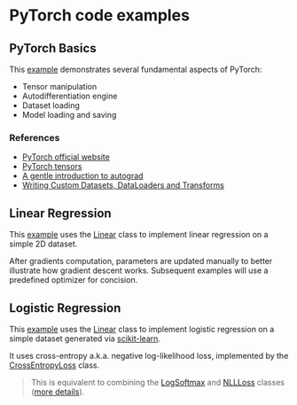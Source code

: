 # PyTorch code examples

## PyTorch Basics

This [example](test_basics.py) demonstrates several fundamental aspects of PyTorch:

- Tensor manipulation
- Autodifferentiation engine
- Dataset loading
- Model loading and saving

### References

- [PyTorch official website](https://pytorch.org)
- [PyTorch tensors](https://pytorch.org/tutorials/beginner/basics/tensorqs_tutorial.html)
- [A gentle introduction to autograd](https://pytorch.org/tutorials/beginner/blitz/autograd_tutorial.html)
- [Writing Custom Datasets, DataLoaders and Transforms](https://pytorch.org/tutorials/beginner/data_loading_tutorial.html)

## Linear Regression

This [example](test_linear_regression_torch.py) uses the [Linear](https://pytorch.org/docs/stable/generated/torch.nn.Linear.html) class to implement linear regression on a simple 2D dataset.

After gradients computation, parameters are updated manually to better illustrate how gradient descent works. Subsequent examples will use a predefined optimizer for concision.

## Logistic Regression

This [example](test_logistic_regression_torch.py) uses the [Linear](https://pytorch.org/docs/stable/generated/torch.nn.Linear.html) class to implement logistic regression on a simple dataset generated via [scikit-learn](https://scikit-learn.org).

It uses cross-entropy a.k.a. negative log-likelihood loss, implemented by the [CrossEntropyLoss](https://pytorch.org/docs/stable/generated/torch.nn.CrossEntropyLoss.html) class.

> This is equivalent to combining the [LogSoftmax](https://pytorch.org/docs/stable/generated/torch.nn.LogSoftmax.html#torch.nn.LogSoftmax) and [NLLLoss](https://pytorch.org/docs/stable/generated/torch.nn.NLLLoss.html#torch.nn.NLLLoss) classes ([more details](https://towardsdatascience.com/cross-entropy-negative-log-likelihood-and-all-that-jazz-47a95bd2e81)).
